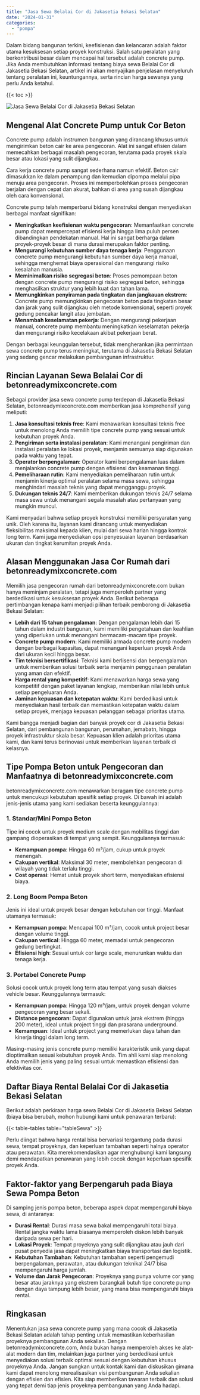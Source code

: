 ```yaml
---
title: "Jasa Sewa Belalai Cor di Jakasetia Bekasi Selatan"
date: "2024-01-31"
categories: 
  - "pompa"
---
```


Dalam bidang bangunan terkini, keefisienan dan kelancaran adalah faktor utama kesuksesan setiap proyek konstruksi. Salah satu peralatan yang berkontribusi besar dalam mencapai hal tersebut adalah concrete pump. Jika Anda membutuhkan informasi tentang biaya sewa Belalai Cor di Jakasetia Bekasi Selatan, artikel ini akan menyajikan penjelasan menyeluruh tentang peralatan ini, keuntungannya, serta rincian harga sewanya yang perlu Anda ketahui.

{{< toc >}}

![Jasa Sewa Belalai Cor di Jakasetia Bekasi Selatan](https://betoncor8.github.io/pump/concrete-pump%20(6).png)

## Mengenal Alat Concrete Pump untuk Cor Beton

Concrete pump adalah instrumen bangunan yang dirancang khusus untuk mengirimkan beton cair ke area pengecoran. Alat ini sangat efisien dalam memecahkan berbagai masalah pengecoran, terutama pada proyek skala besar atau lokasi yang sulit dijangkau.

Cara kerja concrete pump sangat sederhana namun efektif. Beton cair dimasukkan ke dalam penampung dan kemudian dipompa melalui pipa menuju area pengecoran. Proses ini memperbolehkan proses pengecoran berjalan dengan cepat dan akurat, bahkan di area yang susah dijangkau oleh cara konvensional.

Concrete pump telah memperbarui bidang konstruksi dengan menyediakan berbagai manfaat signifikan:

- **Meningkatkan keefisienan waktu pengecoran**: Memanfaatkan concrete pump dapat mempercepat efisiensi kerja hingga lima puluh persen dibandingkan pendekatan manual. Hal ini sangat berharga dalam proyek-proyek besar di mana durasi merupakan faktor penting.
- **Mengurangi kebutuhan sumber daya tenaga kerja**: Penggunaan concrete pump mengurangi kebutuhan sumber daya kerja manual, sehingga menghemat biaya operasional dan mengurangi risiko kesalahan manusia.
- **Meminimalkan risiko segregasi beton**: Proses pemompaan beton dengan concrete pump mengurangi risiko segregasi beton, sehingga menghasilkan struktur yang lebih kuat dan tahan lama.
- **Memungkinkan penyiraman pada tingkatan dan jangkauan ekstrem**: Concrete pump memungkinkan pengecoran beton pada tingkatan besar dan jarak yang sulit dijangkau oleh metode konvensional, seperti proyek gedung pencakar langit atau jembatan.
- **Menambah keselamatan pekerja**: Dengan mengurangi pekerjaan manual, concrete pump membantu meningkatkan keselamatan pekerja dan mengurangi risiko kecelakaan akibat pekerjaan berat.

Dengan berbagai keunggulan tersebut, tidak mengherankan jika permintaan sewa concrete pump terus meningkat, terutama di Jakasetia Bekasi Selatan yang sedang gencar melakukan pembangunan infrastruktur.

## Rincian Layanan Sewa Belalai Cor di betonreadymixconcrete.com

Sebagai provider jasa sewa concrete pump terdepan di Jakasetia Bekasi Selatan, betonreadymixconcrete.com memberikan jasa komprehensif yang meliputi:

1. **Jasa konsultasi teknis free**: Kami menawarkan konsultasi teknis free untuk menolong Anda memilih tipe concrete pump yang sesuai untuk kebutuhan proyek Anda.
2. **Pengiriman serta instalasi peralatan**: Kami menangani pengiriman dan instalasi peralatan ke lokasi proyek, menjamin semuanya siap digunakan pada waktu yang tepat.
3. **Operator berpengalaman**: Operator kami berpengalaman luas dalam menjalankan concrete pump dengan efisiensi dan keamanan tinggi.
4. **Pemeliharaan rutin**: Kami menyediakan pemeliharaan rutin untuk menjamin kinerja optimal peralatan selama masa sewa, sehingga menghindari masalah teknis yang dapat mengganggu proyek.
5. **Dukungan teknis 24/7**: Kami memberikan dukungan teknis 24/7 selama masa sewa untuk menangani segala masalah atau pertanyaan yang mungkin muncul.

Kami menyadari bahwa setiap proyek konstruksi memiliki persyaratan yang unik. Oleh karena itu, layanan kami dirancang untuk menyediakan fleksibilitas maksimal kepada klien, mulai dari sewa harian hingga kontrak long term. Kami juga menyediakan opsi penyesuaian layanan berdasarkan ukuran dan tingkat kerumitan proyek Anda.

## Alasan Menggunakan Jasa Cor Rumah dari betonreadymixconcrete.com

Memilih jasa pengecoran rumah dari betonreadymixconcrete.com bukan hanya meminjam peralatan, tetapi juga memperoleh partner yang berdedikasi untuk kesuksesan proyek Anda. Berikut beberapa pertimbangan kenapa kami menjadi pilihan terbaik pemborong di Jakasetia Bekasi Selatan:

- **Lebih dari 15 tahun pengalaman**: Dengan pengalaman lebih dari 15 tahun dalam industri bangunan, kami memiliki pengetahuan dan keahlian yang diperlukan untuk menangani bermacam-macam tipe proyek.
- **Concrete pump modern**: Kami memiliki armada concrete pump modern dengan berbagai kapasitas, dapat menangani keperluan proyek Anda dari ukuran kecil hingga besar.
- **Tim teknisi bersertifikasi**: Teknisi kami berlisensi dan berpengalaman untuk memberikan solusi terbaik serta menjamin penggunaan peralatan yang aman dan efektif.
- **Harga rental yang kompetitif**: Kami menawarkan harga sewa yang kompetitif dengan paket layanan lengkap, memberikan nilai lebih untuk setiap pengeluaran Anda.
- **Jaminan kepuasan dan ketepatan waktu**: Kami berdedikasi untuk menyediakan hasil terbaik dan memastikan ketepatan waktu dalam setiap proyek, menjaga kepuasan pelanggan sebagai prioritas utama.

Kami bangga menjadi bagian dari banyak proyek cor di Jakasetia Bekasi Selatan, dari pembangunan bangunan, perumahan, jemabatn, hingga proyek infrastruktur skala besar. Kepuasan klien adalah prioritas utama kami, dan kami terus berinovasi untuk memberikan layanan terbaik di kelasnya.

## Tipe Pompa Beton untuk Pengecoran dan Manfaatnya di betonreadymixconcrete.com

betonreadymixconcrete.com menawarkan beragam tipe concrete pump untuk mencukupi kebutuhan spesifik setiap proyek. Di bawah ini adalah jenis-jenis utama yang kami sediakan beserta keunggulannya:

### 1\. Standar/Mini Pompa Beton

Tipe ini cocok untuk proyek medium scale dengan mobilitas tinggi dan gampang dioperasikan di tempat yang sempit. Keunggulannya termasuk:

- **Kemampuan pompa**: Hingga 60 m³/jam, cukup untuk proyek menengah.
- **Cakupan vertikal**: Maksimal 30 meter, membolehkan pengecoran di wilayah yang tidak terlalu tinggi.
- **Cost operasi**: Hemat untuk proyek short term, menyediakan efisiensi biaya.

### 2\. Long Boom Pompa Beton

Jenis ini ideal untuk proyek besar dengan kebutuhan cor tinggi. Manfaat utamanya termasuk:

- **Kemampuan pompa**: Mencapai 100 m³/jam, cocok untuk project besar dengan volume tinggi.
- **Cakupan vertical**: Hingga 60 meter, memadai untuk pengecoran gedung bertingkat.
- **Efisiensi high**: Sesuai untuk cor large scale, menurunkan waktu dan tenaga kerja.

### 3\. Portabel Concrete Pump

Solusi cocok untuk proyek long term atau tempat yang susah diakses vehicle besar. Keunggulannya termasuk:

- **Kemampuan pompa**: Hingga 120 m³/jam, untuk proyek dengan volume pengecoran yang besar sekali.
- **Distance pengecoran**: Dapat digunakan untuk jarak ekstrem (hingga 200 meter), ideal untuk project tinggi dan prasarana underground.
- **Kemampuan**: Ideal untuk project yang memerlukan daya tahan dan kinerja tinggi dalam long term.

Masing-masing jenis concrete pump memiliki karakteristik unik yang dapat dioptimalkan sesuai kebutuhan proyek Anda. Tim ahli kami siap menolong Anda memilih jenis yang paling sesuai untuk memastikan efisiensi dan efektivitas cor.

## Daftar Biaya Rental Belalai Cor di Jakasetia Bekasi Selatan

Berikut adalah perkiraan harga sewa Belalai Cor di Jakasetia Bekasi Selatan (biaya bisa berubah, mohon hubungi kami untuk penawaran terbaru):

{{< table-tables table="tableSewa" >}}

Perlu diingat bahwa harga rental bisa bervariasi tergantung pada durasi sewa, tempat proyeknya, dan keperluan tambahan seperti halnya operator atau perawatan. Kita merekomendasikan agar menghubungi kami langsung demi mendapatkan penawaran yang lebih cocok dengan keperluan spesifik proyek Anda.

## Faktor-faktor yang Berpengaruh pada Biaya Sewa Pompa Beton

Di samping jenis pompa beton, beberapa aspek dapat mempengaruhi biaya sewa, di antaranya:

- **Durasi Rental**: Durasi masa sewa bakal mempengaruhi total biaya. Rental jangka waktu lama biasanya memperoleh diskon lebih banyak daripada sewa per hari.
- **Lokasi Proyek**: Tempat proyeknya yang sulit dijangkau atau jauh dari pusat penyedia jasa dapat meningkatkan biaya transportasi dan logistik.
- **Kebutuhan Tambahan**: Kebutuhan tambahan seperti pengemudi berpengalaman, perawatan, atau dukungan teknikal 24/7 bisa mempengaruhi harga jumlah.
- **Volume dan Jarak Pengecoran**: Proyeknya yang punya volume cor yang besar atau jaraknya yang ekstrem barangkali butuh tipe concrete pump dengan daya tampung lebih besar, yang mana bisa mempengaruhi biaya rental.

## Ringkasan

Menentukan jasa sewa concrete pump yang mana cocok di Jakasetia Bekasi Selatan adalah tahap penting untuk memastikan keberhasilan proyeknya pembangunan Anda sekalian. Dengan betonreadymixconcrete.com, Anda bukan hanya memperoleh akses ke alat-alat modern dan tim, melainkan juga partner yang berdedikasi untuk menyediakan solusi terbaik optimal sesuai dengan kebutuhan khusus proyeknya Anda. Jangan sungkan untuk kontak kami dan diskusikan gimana kami dapat menolong merealisasikan visi pembangunan Anda sekalian dengan efisien dan efisien. Kita siap memberikan tawaran terbaik dan solusi yang tepat demi tiap jenis proyeknya pembangunan yang Anda hadapi.
